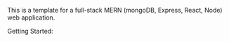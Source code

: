This is a template for a full-stack MERN (mongoDB, Express, React, Node) web application. 

Getting Started:
